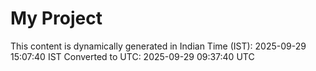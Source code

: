 # My Project

This content is dynamically generated in Indian Time (IST): 2025-09-29 15:07:40 IST
Converted to UTC: 2025-09-29 09:37:40 UTC
